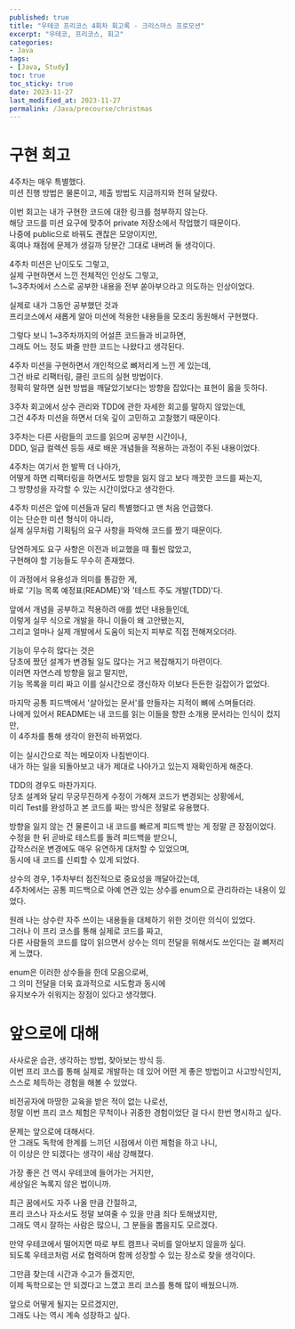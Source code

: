 ```yaml
---
published: true
title: "우테코 프리코스 4회차 회고록 - 크리스마스 프로모션"
excerpt: "우테코, 프리코스, 회고"
categories:
- Java
tags:
- [Java, Study]
toc: true
toc_sticky: true
date: 2023-11-27
last_modified_at: 2023-11-27
permalink: /Java/precourse/christmas
---
```


# 구현 회고
4주차는 매우 특별했다.<br>
미션 진행 방법은 물론이고, 제출 방법도 지금까지와 전혀 달랐다.

이번 회고는 내가 구현한 코드에 대한 링크를 첨부하지 않는다.<br>
해당 코드를 미션 요구에 맞추어 private 저장소에서 작업했기 때문이다.<br>
나중에 public으로 바꿔도 괜찮은 모양이지만,<br>
혹여나 채점에 문제가 생길까 당분간 그대로 내버려 둘 생각이다.

4주차 미션은 난이도도 그렇고,<br>
실제 구현하면서 느낀 전체적인 인상도 그렇고,<br>
1~3주차에서 스스로 공부한 내용을 전부 쏟아부으라고 의도하는 인상이었다.

실제로 내가 그동안 공부했던 것과<br>
프리코스에서 새롭게 알아 미션에 적용한 내용들을 모조리 동원해서 구현했다.

그렇다 보니 1~3주차까지의 어설픈 코드들과 비교하면,<br>
그래도 어느 정도 봐줄 만한 코드는 나왔다고 생각된다.

4주차 미션을 구현하면서 개인적으로 뼈저리게 느낀 게 있는데,<br>
그건 바로 리팩터링, 클린 코드의 실현 방법이다.<br>
정확히 말하면 실현 방법을 깨달았기보다는 방향을 잡았다는 표현이 옳을 듯하다.

3주차 회고에서 상수 관리와 TDD에 관한 자세한 회고를 말하지 않았는데,<br>
그건 4주차 미션을 하면서 더욱 깊이 고민하고 고찰했기 때문이다.

3주차는 다른 사람들의 코드를 읽으며 공부한 시간이나,<br>
DDD, 일급 컬렉션 등등 새로 배운 개념들을 적용하는 과정이 주된 내용이었다.

4주차는 여기서 한 발짝 더 나아가,<br>
어떻게 하면 리팩터링을 하면서도 방향을 잃지 않고 보다 깨끗한 코드를 짜는지,<br>
그 방향성을 자각할 수 있는 시간이었다고 생각한다.

4주차 미션은 앞에 미션들과 달리 특별했다고 맨 처음 언급했다.<br>
이는 단순한 미션 형식이 아니라,<br>
실제 실무처럼 기획팀의 요구 사항을 파악해 코드를 짰기 때문이다.

당연하게도 요구 사항은 이전과 비교했을 때 훨씬 많았고,<br>
구현해야 할 기능들도 무수히 존재했다.

이 과정에서 유용성과 의미를 통감한 게,<br>
바로 '기능 목록 예정표(README)'와 '테스트 주도 개발(TDD)'다.

앞에서 개념을 공부하고 적용하려 애를 썼던 내용들인데,<br>
이렇게 실무 식으로 개발을 하니 이들이 왜 고안됐는지,<br>
그리고 얼마나 실제 개발에서 도움이 되는지 피부로 직접 전해져오더라.

기능이 무수히 많다는 것은<br>
당초에 짰던 설계가 변경될 일도 많다는 거고 복잡해지기 마련이다.<br>
이러면 자연스레 방향을 잃고 말지만,<br>
기능 목록을 미리 짜고 이를 실시간으로 갱신하자 이보다 든든한 길잡이가 없었다.

마지막 공통 피드백에서 '살아있는 문서'를 만들자는 지적이 뼈에 스며들더라.<br>
나에게 있어서 README는 내 코드를 읽는 이들을 향한 소개용 문서라는 인식이 컸지만,<br>
이 4주차를 통해 생각이 완전히 바뀌었다.

이는 실시간으로 적는 메모이자 나침반이다.<br>
내가 하는 일을 되돌아보고 내가 제대로 나아가고 있는지 재확인하게 해준다.

TDD의 경우도 마찬가지다.<br>
당초 설계와 달리 무궁무진하게 수정이 가해져 코드가 변경되는 상황에서,<br>
미리 Test를 완성하고 본 코드를 짜는 방식은 정말로 유용했다.

방향을 잃지 않는 건 물론이고 내 코드를 빠르게 피드백 받는 게 정말 큰 장점이었다.<br>
수정을 한 뒤 곧바로 테스트를 돌려 피드백을 받으니,<br>
갑작스러운 변경에도 매우 유연하게 대처할 수 있었으며,<br>
동시에 내 코드를 신뢰할 수 있게 되었다.

상수의 경우, 1주차부터 점진적으로 중요성을 깨달아갔는데,<br>
4주차에서는 공통 피드백으로 아예 연관 있는 상수를 enum으로 관리하라는 내용이 있었다.

원래 나는 상수란 자주 쓰이는 내용들을 대체하기 위한 것이란 의식이 있었다.<br>
그러나 이 프리 코스를 통해 실제로 코드를 짜고,<br>
다른 사람들의 코드를 많이 읽으면서 상수는 의미 전달을 위해서도 쓰인다는 걸 뼈저리게 느꼈다.

enum은 이러한 상수들을 한데 모음으로써,<br>
그 의미 전달을 더욱 효과적으로 시도함과 동시에<br>
유지보수가 쉬워지는 장점이 있다고 생각했다.

# 앞으로에 대해
사사로운 습관, 생각하는 방법, 찾아보는 방식 등.<br>
이번 프리 코스를 통해 실제로 개발하는 데 있어 어떤 게 좋은 방법이고 사고방식인지,<br>
스스로 체득하는 경험을 해볼 수 있었다.

비전공자에 마땅한 교육을 받은 적이 없는 나로선,<br>
정말 이번 프리 코스 체험은 무척이나 귀중한 경험이었단 걸 다시 한번 명시하고 싶다.

문제는 앞으로에 대해서다.<br>
안 그래도 독학에 한계를 느끼던 시점에서 이런 체험을 하고 나니,<br>
이 이상은 안 되겠다는 생각이 새삼 강해졌다.

가장 좋은 건 역시 우테코에 들어가는 거지만,<br>
세상일은 녹록지 않은 법이니까.

최근 꿈에서도 자주 나올 만큼 간절하고, <br>
프리 코스나 자소서도 정말 보여줄 수 있을 만큼 죄다 토해냈지만,<br>
그래도 역시 잘하는 사람은 많으니, 그 분들을 뽑을지도 모르겠다.

만약 우테코에서 떨어지면 따로 부트 캠프나 국비를 알아보지 않을까 싶다.<br>
되도록 우테코처럼 서로 협력하며 함께 성장할 수 있는 장소로 찾을 생각이다.

그만큼 찾는데 시간과 수고가 들겠지만,<br>
이제 독학으로는 안 되겠다고 느꼈고 프리 코스를 통해 많이 배웠으니까.

앞으로 어떻게 될지는 모르겠지만,<br>
그래도 나는 역시 계속 성장하고 싶다.
